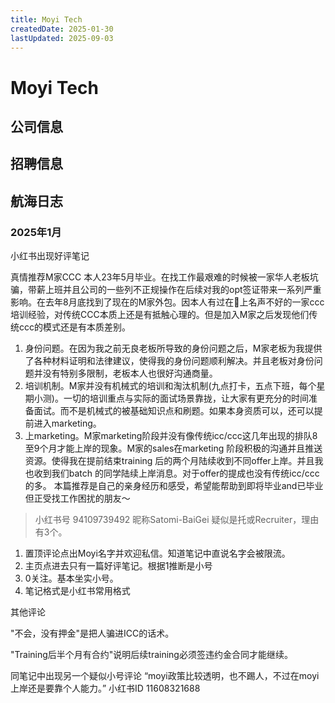 ```yaml
---
title: Moyi Tech
createdDate: 2025-01-30
lastUpdated: 2025-09-03
---
```

# Moyi Tech

## 公司信息

<StaffingCompanyTable companyJsonFileName="moyi"/>

## 招聘信息

## 航海日志

### 2025年1月

小红书出现好评笔记

真情推荐M家CCC
本人23年5月毕业。在找工作最艰难的时候被一家华人老板坑骗，带薪上班并且公司的一些列不正规操作在后续对我的opt签证带来一系列严重影响。在去年8月底找到了现在的M家外包。因本人有过在📕上名声不好的一家ccc培训经验，对传统CCC本质上还是有抵触心理的。但是加入M家之后发现他们传统ccc的模式还是有本质差别。

1. 身份问题。在因为我之前无良老板所导致的身份问题之后，M家老板为我提供了各种材料证明和法律建议，使得我的身份问题顺利解决。并且老板对身份问题并没有特别多限制，老板本人也很好沟通商量。
2. 培训机制。M家并没有机械式的培训和淘汰机制(九点打卡，五点下班，每个星期小测)。一切的培训重点与实际的面试场景靠拢，让大家有更充分的时间准备面试。而不是机械式的被基础知识点和刷题。如果本身资质可以，还可以提前进入marketing。
3. 上marketing。M家marketing阶段并没有像传统icc/ccc这几年出现的排队8至9个月才能上岸的现象。M家的sales在marketing 阶段积极的沟通并且推送资源。使得我在提前结束training 后的两个月陆续收到不同offer上岸。并且我也收到我们batch 的同学陆续上岸消息。对于offer的提成也没有传统icc/ccc的多。
本篇推荐是自己的亲身经历和感受，希望能帮助到即将毕业and已毕业但正受找工作困扰的朋友～

> 小红书号 94109739492 昵称Satomi-BaiGei
疑似是托或Recruiter，理由有3个。
1. 置顶评论点出Moyi名字并欢迎私信。知道笔记中直说名字会被限流。
2. 主页点进去只有一篇好评笔记。根据1推断是小号
3. 0关注。基本坐实小号。
4. 笔记格式是小红书常用格式

其他评论

"不会，没有押金"是把人骗进ICC的话术。

"Training后半个月有合约"说明后续training必须签违约金合同才能继续。

同笔记中出现另一个疑似小号评论 “moyi政策比较透明，也不踢人，不过在moyi上岸还是要靠个人能力。”
小红书ID 11608321688
